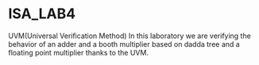 # ISA_LAB4
UVM(Universal Verification Method)
In this laboratory we are verifying the behavior of an adder and a booth multiplier based on dadda tree and a floating point multiplier thanks to the UVM.
